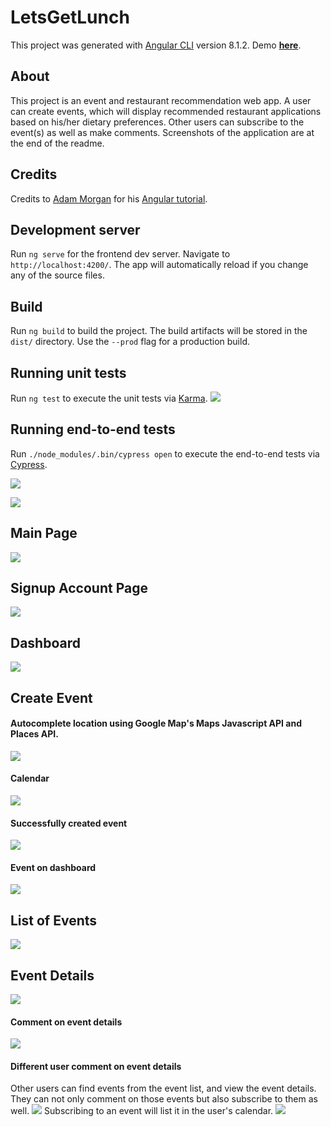 # LetsGetLunch

This project was generated with [Angular CLI](https://github.com/angular/angular-cli) version 8.1.2. Demo <strong>[here](https://lets-get-lunch-fe-wt854.herokuapp.com/)</strong>.

## About
This project is an event and restaurant recommendation web app. A user can create events, which will display recommended restaurant applications based on his/her dietary preferences. Other users can subscribe to the event(s) as well as make comments. Screenshots of the application are at the end of the readme. 

## Credits
Credits to [Adam Morgan](https://github.com/atom-morgan) for his [Angular tutorial](https://github.com/theangulartutorial). 

## Development server

Run `ng serve` for the frontend dev server. Navigate to `http://localhost:4200/`. The app will automatically reload if you change any of the source files.

## Build

Run `ng build` to build the project. The build artifacts will be stored in the `dist/` directory. Use the `--prod` flag for a production build.

## Running unit tests

Run `ng test` to execute the unit tests via [Karma](https://karma-runner.github.io).
![](images/karma.png)


## Running end-to-end tests

Run `./node_modules/.bin/cypress open` to execute the end-to-end tests via [Cypress](https://www.cypress.io/).

![](images/cypress-main.png)

![](images/cypress-login.png)

## Main Page
![](images/mainpage.png)

## Signup Account Page
![](images/signup.png)

## Dashboard
![](images/dashboard.png)

## Create Event
#### Autocomplete location using Google Map's Maps Javascript API and Places API. 
![](images/event-autocomplete.png)

#### Calendar
![](images/event-calender.png)

#### Successfully created event
![](images/event-created.png)

#### Event on dashboard
![](images/event-on-dashboard.png)

## List of Events
![](images/event-list.png)

## Event Details
![](images/event-details.png)

#### Comment on event details
![](images/event-comment-1.png)

#### Different user comment on event details
Other users can find events from the event list, and view the event details. They can not only comment on those events but also subscribe to them as well. 
![](images/event-comment-2.png)
Subscribing to an event will list it in the user's calendar. 
![](images/subscribe-event.png)
